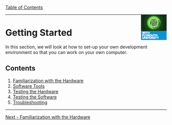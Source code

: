 [Table of Contents](../README.md) 

<img src="img/Icon-jpg-small.jpg" width="80px" align="right">

---

# Getting Started

In this section, we will look at how to set-up your own development environment so that you can work on your own computer. 

## Contents

1. [Familiarization with the Hardware](hardware.md)
1. [Software Tools](software-tools.md)
1. [Testing the Hardware](hardware-testing.md)
1. [Testing the Software](software-testing.md)
1. [Troubleshooting](troubleshooting.md)

---

[Next - Familiarization with the Hardware](hardware.md)
